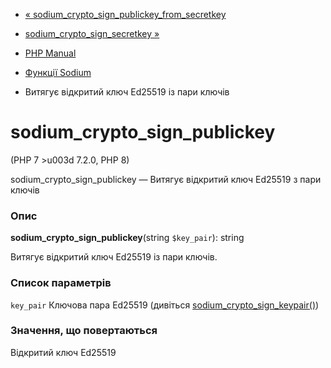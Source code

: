 - [«
sodium_crypto_sign_publickey_from_secretkey](function.sodium-crypto-sign-publickey-from-secretkey.md)
- [sodium_crypto_sign_secretkey
»](function.sodium-crypto-sign-secretkey.md)

- [PHP Manual](index.md)
- [Функції Sodium](ref.sodium.md)
- Витягує відкритий ключ Ed25519 із пари ключів

# sodium_crypto_sign_publickey

(PHP 7 \>u003d 7.2.0, PHP 8)

sodium_crypto_sign_publickey — Витягує відкритий ключ Ed25519 з пари
ключів

### Опис

**sodium_crypto_sign_publickey**(string `$key_pair`): string

Витягує відкритий ключ Ed25519 із пари ключів.

### Список параметрів

`key_pair`
Ключова пара Ed25519 (дивіться
[sodium_crypto_sign_keypair()](function.sodium-crypto-sign-keypair.md))

### Значення, що повертаються

Відкритий ключ Ed25519
